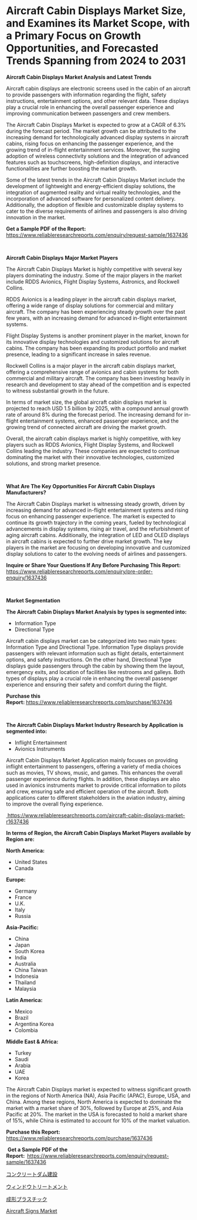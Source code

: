 <p><h1>Aircraft Cabin Displays Market Size, and Examines its Market Scope, with a Primary Focus on Growth Opportunities, and Forecasted Trends Spanning from 2024 to 2031</h1></p><p><strong>Aircraft Cabin Displays Market Analysis and Latest Trends</strong></p>
<p><p>Aircraft cabin displays are electronic screens used in the cabin of an aircraft to provide passengers with information regarding the flight, safety instructions, entertainment options, and other relevant data. These displays play a crucial role in enhancing the overall passenger experience and improving communication between passengers and crew members.</p><p>The Aircraft Cabin Displays Market is expected to grow at a CAGR of 6.3% during the forecast period. The market growth can be attributed to the increasing demand for technologically advanced display systems in aircraft cabins, rising focus on enhancing the passenger experience, and the growing trend of in-flight entertainment services. Moreover, the surging adoption of wireless connectivity solutions and the integration of advanced features such as touchscreens, high-definition displays, and interactive functionalities are further boosting the market growth.</p><p>Some of the latest trends in the Aircraft Cabin Displays Market include the development of lightweight and energy-efficient display solutions, the integration of augmented reality and virtual reality technologies, and the incorporation of advanced software for personalized content delivery. Additionally, the adoption of flexible and customizable display systems to cater to the diverse requirements of airlines and passengers is also driving innovation in the market.</p></p>
<p><strong>Get a Sample PDF of the Report:&nbsp;</strong> <a href="https://www.reliableresearchreports.com/enquiry/request-sample/1637436">https://www.reliableresearchreports.com/enquiry/request-sample/1637436</a></p>
<p>&nbsp;</p>
<p><strong>Aircraft Cabin Displays Major Market Players</strong></p>
<p><p>The Aircraft Cabin Displays Market is highly competitive with several key players dominating the industry. Some of the major players in the market include RDDS Avionics, Flight Display Systems, Astronics, and Rockwell Collins.</p><p>RDDS Avionics is a leading player in the aircraft cabin displays market, offering a wide range of display solutions for commercial and military aircraft. The company has been experiencing steady growth over the past few years, with an increasing demand for advanced in-flight entertainment systems.</p><p>Flight Display Systems is another prominent player in the market, known for its innovative display technologies and customized solutions for aircraft cabins. The company has been expanding its product portfolio and market presence, leading to a significant increase in sales revenue.</p><p>Rockwell Collins is a major player in the aircraft cabin displays market, offering a comprehensive range of avionics and cabin systems for both commercial and military aircraft. The company has been investing heavily in research and development to stay ahead of the competition and is expected to witness substantial growth in the future.</p><p>In terms of market size, the global aircraft cabin displays market is projected to reach USD 1.5 billion by 2025, with a compound annual growth rate of around 8% during the forecast period. The increasing demand for in-flight entertainment systems, enhanced passenger experience, and the growing trend of connected aircraft are driving the market growth.</p><p>Overall, the aircraft cabin displays market is highly competitive, with key players such as RDDS Avionics, Flight Display Systems, and Rockwell Collins leading the industry. These companies are expected to continue dominating the market with their innovative technologies, customized solutions, and strong market presence.</p></p>
<p>&nbsp;</p>
<p><strong>What Are The Key Opportunities For Aircraft Cabin Displays Manufacturers?</strong></p>
<p><p>The Aircraft Cabin Displays market is witnessing steady growth, driven by increasing demand for advanced in-flight entertainment systems and rising focus on enhancing passenger experience. The market is expected to continue its growth trajectory in the coming years, fueled by technological advancements in display systems, rising air travel, and the refurbishment of aging aircraft cabins. Additionally, the integration of LED and OLED displays in aircraft cabins is expected to further drive market growth. The key players in the market are focusing on developing innovative and customized display solutions to cater to the evolving needs of airlines and passengers.</p></p>
<p><strong>Inquire or Share Your Questions If Any Before Purchasing This Report:</strong> <a href="https://www.reliableresearchreports.com/enquiry/pre-order-enquiry/1637436">https://www.reliableresearchreports.com/enquiry/pre-order-enquiry/1637436</a></p>
<p>&nbsp;</p>
<p><strong>Market Segmentation</strong></p>
<p><strong>The Aircraft Cabin Displays Market Analysis by types is segmented into:</strong></p>
<p><ul><li>Information Type</li><li>Directional Type</li></ul></p>
<p><p>Aircraft cabin displays market can be categorized into two main types: Information Type and Directional Type. Information Type displays provide passengers with relevant information such as flight details, entertainment options, and safety instructions. On the other hand, Directional Type displays guide passengers through the cabin by showing them the layout, emergency exits, and location of facilities like restrooms and galleys. Both types of displays play a crucial role in enhancing the overall passenger experience and ensuring their safety and comfort during the flight.</p></p>
<p><strong>Purchase this Report:&nbsp;</strong><a href="https://www.reliableresearchreports.com/purchase/1637436">https://www.reliableresearchreports.com/purchase/1637436</a></p>
<p>&nbsp;</p>
<p><strong>The Aircraft Cabin Displays Market Industry Research by Application is segmented into:</strong></p>
<p><ul><li>Inflight Entertainment</li><li>Avionics Instruments</li></ul></p>
<p><p>Aircraft Cabin Displays Market Application mainly focuses on providing inflight entertainment to passengers, offering a variety of media choices such as movies, TV shows, music, and games. This enhances the overall passenger experience during flights. In addition, these displays are also used in avionics instruments market to provide critical information to pilots and crew, ensuring safe and efficient operation of the aircraft. Both applications cater to different stakeholders in the aviation industry, aiming to improve the overall flying experience.</p></p>
<p><a href="https://www.reliableresearchreports.com/aircraft-cabin-displays-market-r1637436">&nbsp;https://www.reliableresearchreports.com/aircraft-cabin-displays-market-r1637436</a></p>
<p><strong>In terms of Region, the Aircraft Cabin Displays Market Players available by Region are:</strong></p>
<p>
    <p> <strong> North America: </strong>
        <ul>
            <li>United States</li>
            <li>Canada</li>
        </ul>
        </p> 
    <p> <strong> Europe: </strong>
        <ul>
            <li>Germany</li>
            <li>France</li>
            <li>U.K.</li>
            <li>Italy</li>
            <li>Russia</li>
        </ul>
        </p> 
    <p> <strong> Asia-Pacific: </strong>
        <ul>
            <li>China</li>
            <li>Japan</li>
            <li>South Korea</li>
            <li>India</li>
            <li>Australia</li>
            <li>China Taiwan</li>
            <li>Indonesia</li>
            <li>Thailand</li>
            <li>Malaysia</li>
        </ul>
        </p> 
    <p> <strong> Latin America: </strong>
        <ul>
            <li>Mexico</li>
            <li>Brazil</li>
            <li>Argentina Korea</li>
            <li>Colombia</li>
        </ul>
        </p> 
    <p> <strong> Middle East & Africa: </strong>
        <ul>
            <li>Turkey</li>
            <li>Saudi</li>
            <li>Arabia</li>
            <li>UAE</li>
            <li>Korea</li>
        </ul>
    </p>
    </p>
<p><p>The Aircraft Cabin Displays market is expected to witness significant growth in the regions of North America (NA), Asia Pacific (APAC), Europe, USA, and China. Among these regions, North America is expected to dominate the market with a market share of 30%, followed by Europe at 25%, and Asia Pacific at 20%. The market in the USA is forecasted to hold a market share of 15%, while China is estimated to account for 10% of the market valuation.</p></p>
<p><strong>Purchase this Report: </strong><a href="https://www.reliableresearchreports.com/purchase/1637436">https://www.reliableresearchreports.com/purchase/1637436</a></p>
<p>&nbsp;<strong>Get a Sample PDF of the Report:&nbsp;&nbsp;</strong><a href="https://www.reliableresearchreports.com/enquiry/request-sample/1637436">https://www.reliableresearchreports.com/enquiry/request-sample/1637436</a></p>
<p><strong></strong></p>
<p><p><a href="https://medium.com/@chloeconn80/%E3%82%B3%E3%83%B3%E3%82%AF%E3%83%AA%E3%83%BC%E3%83%88%E3%83%80%E3%83%A0%E5%BB%BA%E8%A8%AD%E5%B8%82%E5%A0%B4%E3%81%AE%E5%88%86%E6%9E%90-%E4%B8%96%E7%95%8C%E7%94%A3%E6%A5%AD%E3%81%AE%E5%B1%95%E6%9C%9B%E3%81%A8%E4%BA%88%E6%B8%AC-2024%E5%B9%B4%E3%81%8B%E3%82%892031%E5%B9%B4-b0239f042765">コンクリートダム建設</a></p><p><a href="https://github.com/SarahFahey88/Market-Research-Report-List-1/blob/main/541911227612.md">ウィンドウトリートメント</a></p><p><a href="https://medium.com/@lindrup2/%E3%83%97%E3%83%A9%E3%82%B9%E3%83%81%E3%83%83%E3%82%AF%E6%88%90%E5%BD%A2%E5%B8%82%E5%A0%B4%E3%81%AF-%E5%B8%82%E5%A0%B4%E3%82%B7%E3%82%A7%E3%82%A2-%E3%82%B5%E3%82%A4%E3%82%BA-%E3%81%8A%E3%82%88%E3%81%B32031%E5%B9%B4%E3%81%BE%E3%81%A7%E3%81%AE%E4%BA%88%E6%B8%AC%E3%81%AB%E7%84%A6%E7%82%B9%E3%82%92%E5%BD%93%E3%81%A6%E3%81%A6%E3%81%84%E3%81%BE%E3%81%99-2bfbe9a39c60">成形プラスチック</a></p><p><a href="https://github.com/okotobwrhuteie/Market-Research-Report-List-2/blob/main/aircraft-signs-market.md">Aircraft Signs Market</a></p></p>